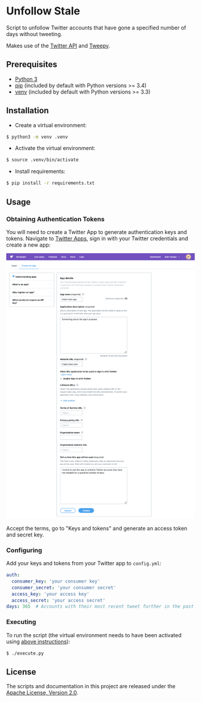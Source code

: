 # Unfollow Stale

Script to unfollow Twitter accounts that have gone a specified number of days without tweeting.

Makes use of the [Twitter API](https://developer.twitter.com/en/docs/api-reference-index) and 
[Tweepy](https://www.tweepy.org).

## Prerequisites

* [Python 3](https://www.python.org/downloads/)
* [pip](https://pypi.org/project/pip/) (included by default with Python versions >= 3.4)
* [venv](https://docs.python.org/3/library/venv.html) (included by default with Python versions >= 3.3)

## Installation

* Create a virtual environment:

```bash
$ python3 -m venv .venv
```
* Activate the virtual environment:

```bash
$ source .venv/bin/activate
```

* Install requirements:

```bash
$ pip install -r requirements.txt
```

## Usage

### Obtaining Authentication Tokens

You will need to create a Twitter App to generate authentication keys and tokens. Navigate to 
[Twitter Apps](https://developer.twitter.com/en/apps/create), sign in with your Twitter credentials and create a new 
app:

![Create Twitter App](create-twitter-app.png)

Accept the terms, go to "Keys and tokens" and generate an access token and secret key.

### Configuring

Add your keys and tokens from your Twitter app to `config.yml`:

```yaml
auth:
  consumer_key: 'your consumer key'
  consumer_secret: 'your consumer secret'
  access_key: 'your access key'
  access_secret: 'your access secret'
days: 365  # Accounts with their most recent tweet further in the past than this will be unfollowed
```

### Executing

To run the script (the virtual environment needs to have been activated using [above instructions](#installation)):

```bash
$ ./execute.py
```

## License

The scripts and documentation in this project are released under the [Apache License, Version 2.0](./LICENSE).
